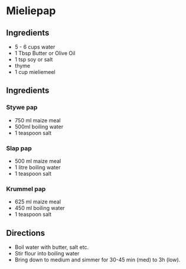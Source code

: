 # Mieliepap 

## Ingredients
* 5 - 6 cups water
* 1 Tbsp Butter or Olive Oil
* 1 tsp soy or salt
* thyme
* 1 cup mieliemeel

## Ingredients
### Stywe pap
* 750 ml maize meal
* 500ml boiling water
* 1 teaspoon salt

### Slap pap
* 500 ml maize meal
* 1 litre boiling water
* 1 teaspoon salt

### Krummel pap
* 625 ml maize meal
* 450 ml boiling water
* 1 teaspoon salt

## Directions

* Boil water with butter, salt etc.
* Stir flour into boiling water
* Bring down to medium and simmer for 30-45 min (med) to 3h (low).

